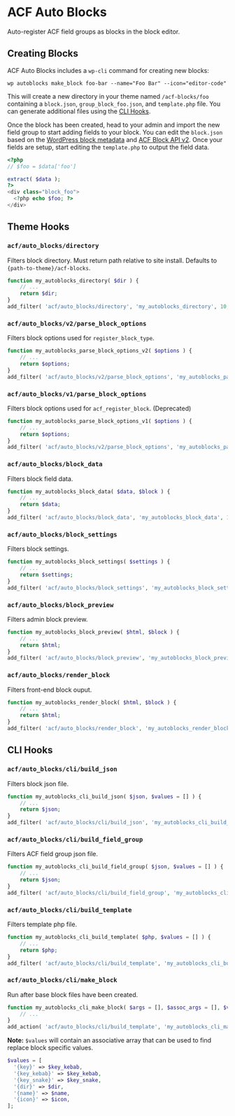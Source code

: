 # ACF Auto Blocks

Auto-register ACF field groups as blocks in the block editor.

## Creating Blocks

ACF Auto Blocks includes a `wp-cli` command for creating new blocks:

```
wp autoblocks make_block foo-bar --name="Foo Bar" --icon="editor-code"
```

This will create a new directory in your theme named `/acf-blocks/foo` containing a `block.json`, `group_block_foo.json`, and `template.php` file. You can generate additional files using the [CLI Hooks](#cli-hooks).

Once the block has been created, head to your admin and import the new field group to start adding fields to your block. You can edit the `block.json` based on the [WordPress block metadata](https://developer.wordpress.org/block-editor/reference-guides/block-api/block-metadata/) and [ACF Block API v2](https://www.advancedcustomfields.com/resources/block-api-v2/). Once your fields are setup, start editing the `template.php` to output the field data.

```php
<?php
// $foo = $data['foo']

extract( $data );
?>
<div class="block_foo">
  <?php echo $foo; ?>
</div>
```

## Theme Hooks

### `acf/auto_blocks/directory`

Filters block directory. Must return path relative to site install. Defaults to `{path-to-theme}/acf-blocks`.

```php
function my_autoblocks_directory( $dir ) {
    // ...
    return $dir;
}
add_filter( 'acf/auto_blocks/directory', 'my_autoblocks_directory', 10, 2 );
```

### `acf/auto_blocks/v2/parse_block_options`

Filters block options used for `register_block_type`.

```php
function my_autoblocks_parse_block_options_v2( $options ) {
    // ...
    return $options;
}
add_filter( 'acf/auto_blocks/v2/parse_block_options', 'my_autoblocks_parse_block_options_v2', 10, 1 );
```

### `acf/auto_blocks/v1/parse_block_options`

Filters block options used for `acf_register_block`. (Deprecated)

```php
function my_autoblocks_parse_block_options_v1( $options ) {
    // ...
    return $options;
}
add_filter( 'acf/auto_blocks/v2/parse_block_options', 'my_autoblocks_parse_block_options_v1', 10, 1 );
```

### `acf/auto_blocks/block_data`

Filters block field data.

```php
function my_autoblocks_block_data( $data, $block ) {
    // ...
    return $data;
}
add_filter( 'acf/auto_blocks/block_data', 'my_autoblocks_block_data', 10, 2 );
```

### `acf/auto_blocks/block_settings`

Filters block settings.

```php
function my_autoblocks_block_settings( $settings ) {
    // ...
    return $settings;
}
add_filter( 'acf/auto_blocks/block_settings', 'my_autoblocks_block_settings', 10, 2 );
```

### `acf/auto_blocks/block_preview`

Filters admin block preview.

```php
function my_autoblocks_block_preview( $html, $block ) {
    // ...
    return $html;
}
add_filter( 'acf/auto_blocks/block_preview', 'my_autoblocks_block_preview', 10, 2 );
```

### `acf/auto_blocks/render_block`

Filters front-end block ouput.

```php
function my_autoblocks_render_block( $html, $block ) {
    // ...
    return $html;
}
add_filter( 'acf/auto_blocks/render_block', 'my_autoblocks_render_block', 10, 2 );
```

## CLI Hooks

### `acf/auto_blocks/cli/build_json`

Filters block json file.

```php
function my_autoblocks_cli_build_json( $json, $values = [] ) {
    // ...
    return $json;
}
add_filter( 'acf/auto_blocks/cli/build_json', 'my_autoblocks_cli_build_json', 10, 2 );
```

### `acf/auto_blocks/cli/build_field_group`

Filters ACF field group json file.

```php
function my_autoblocks_cli_build_field_group( $json, $values = [] ) {
    // ...
    return $json;
}
add_filter( 'acf/auto_blocks/cli/build_field_group', 'my_autoblocks_cli_build_field_group', 10, 2 );
```

### `acf/auto_blocks/cli/build_template`

Filters template php file.

```php
function my_autoblocks_cli_build_template( $php, $values = [] ) {
    // ...
    return $php;
}
add_filter( 'acf/auto_blocks/cli/build_template', 'my_autoblocks_cli_build_template', 10, 2 );
```

### `acf/auto_blocks/cli/make_block`

Run after base block files have been created.

```php
function my_autoblocks_cli_make_block( $args = [], $assoc_args = [], $values = [] ) {
    // ...
}
add_action( 'acf/auto_blocks/cli/build_template', 'my_autoblocks_cli_make_block', 10, 3 );
```

**Note:** `$values` will contain an associative array that can be used to find replace block specific values.

```php
$values = [
  '{key}' => $key_kebab,
  '{key_kebab}' => $key_kebab,
  '{key_snake}' => $key_snake,
  '{dir}' => $dir,
  '{name}' => $name,
  '{icon}' => $icon,
];
```
